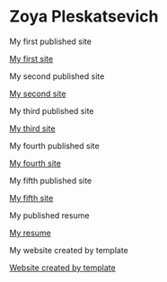 

# Zoya Pleskatsevich
My first published site

[My first site](https://izofiya.github.io/FirstSite/ "My first site")

My second published site

[My second site](https://izofiya.github.io/siteAboutCuisines/ "My second site")

My third published site

[My third site](https://izofiya.github.io/clouds/ "My third site")

My fourth published site

[My fourth site](https://izofiya.github.io/siteAboutGirlAndDog/ "My fourth site")

My fifth published site

[My fifth site](https://izofiya.github.io/weatherApp/ "My fifth site")

My published resume

[My resume](https://izofiya.github.io/rsschool-2019Q1-cv/ "My resume")  

My website created by template  

[Website created by template](https://izofiya.github.io/websiteCreatedByComplate/ "Website created by template")  


